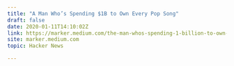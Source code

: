 ```yaml
---
title: "A Man Who’s Spending $1B to Own Every Pop Song"
draft: false
date: 2020-01-11T14:10:02Z
link: https://marker.medium.com/the-man-whos-spending-1-billion-to-own-every-pop-song-75df0024155b?utm_medium=RSS&utm_source=hune
site: marker.medium.com
topic: Hacker News  

---
```

